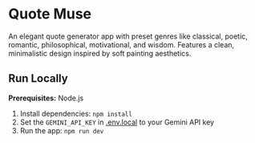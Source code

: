 

# Quote Muse

An elegant quote generator app with preset genres like classical, poetic, romantic, philosophical, motivational, and wisdom. Features a clean, minimalistic design inspired by soft painting aesthetics.

## Run Locally

**Prerequisites:** Node.js

1. Install dependencies: `npm install`
2. Set the `GEMINI_API_KEY` in [.env.local](.env.local) to your Gemini API key
3. Run the app: `npm run dev`
